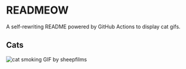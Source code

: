 # READMEOW

A self-rewriting README powered by GitHub Actions to display cat gifs.

## Cats

![cat smoking GIF by sheepfilms](https://media2.giphy.com/media/v1.Y2lkPTlhY2QwMmRhcjRoYXhuMmw2NHR2aDI0MzJvMG9zNjk3ejUxcDdpaHVrYm43MThrOCZlcD12MV9naWZzX3NlYXJjaCZjdD1n/l0ExdMHUDKteztyfe/200.gif)
